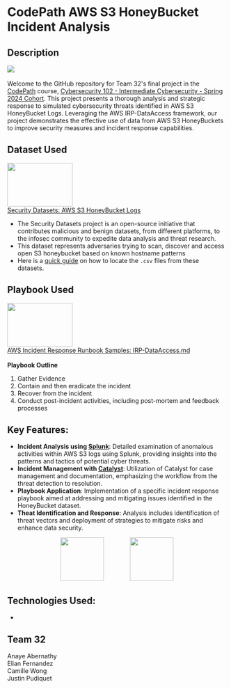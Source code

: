 
# CodePath AWS S3 HoneyBucket Incident Analysis
## Description
![](https://mma.prnewswire.com/media/890598/CodePath_Logo.jpg?p=publish)  <br /><br />
Welcome to the GitHub repository for Team 32's final project in the [CodePath](https://www.codepath.org/) course, [Cybersecurity 102 - Intermediate Cybersecurity - Spring 2024 Cohort](https://www.codepath.org/courses/cybersecurity). This project presents a thorough analysis and strategic response to simulated cybersecurity threats identified in AWS S3 HoneyBucket Logs. Leveraging the AWS IRP-DataAccess framework, our project demonstrates the effective use of data from AWS S3 HoneyBuckets to improve security measures and incident response capabilities.  



## Dataset Used
<img src="https://securitydatasets.com/_static/logo.png" width="150" height="100"> </img>  
[Security Datasets: AWS S3 HoneyBucket Logs](https://securitydatasets.com/notebooks/atomic/aws/discovery/SDAWS-2202181000.html)
- The Security Datasets project is an open-source initiative that contributes malicious and benign datasets, from different platforms, to the infosec community to expedite data analysis and threat research.
- This dataset represents adversaries trying to scan, discover and access open S3 honeybucket based on known hostname patterns
- Here is a [quick guide](https://docs.google.com/document/d/1O6lXYG97sNBVd_iQPrYLgws4izJ2PVqb5237-LbRHCc/edit) on how to locate the ```.csv``` files from these datasets.


## Playbook Used
<img src="https://avatars.githubusercontent.com/u/8931462?s=200&v=4" width="150" height="100"> </img>  
[AWS Incident Response Runbook Samples: IRP-DataAccess.md](https://github.com/aws-samples/aws-incident-response-playbooks/blob/master/playbooks/IRP-DataAccess.md)<br /><br />
**Playbook Outline**
  1. Gather Evidence
  1. Contain and then eradicate the incident
  1. Recover from the incident
  1. Conduct post-incident activities, including post-mortem and feedback processes
 
## Key Features: 
- **Incident Analysis using [Splunk](https://www.splunk.com/)**: Detailed examination of anomalous activities within AWS S3 logs using Splunk, providing insights into the patterns and tactics of potential cyber threats.
- **Incident Management with [Catalyst](https://catalyst-soar.com/)**: Utilization of Catalyst for case management and documentation, emphasizing the workflow from the threat detection to resolution.
- **Playbook Application**: Implementation of a specific incident response playbook aimed at addressing and mitigating issues identified in the HoneyBucket dataset.
- **Theat Identification and Response**: Analysis includes identification of threat vectors and deployment of strategies to mitigate risks and enhance data security.

<p align="center">
  <img src="https://www.splunk.com/content/dam/splunk2/images/social/D2E-social.jpg" width="100" height="100">
  &nbsp;&nbsp;&nbsp;&nbsp;&nbsp;&nbsp;&nbsp;&nbsp;&nbsp;&nbsp;&nbsp;&nbsp;&nbsp;
  <img src="https://catalyst-soar.com/img/flask.svg" width="100" height="100">
</p>



## Technologies Used:
- 

## Team 32
Anaye Abernathy  
Elian Fernandez  
Camille Wong  
Justin Pudiquet
